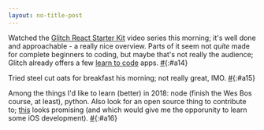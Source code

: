 ```yaml
---
layout: no-title-post
---
```

Watched the [Glitch React Starter Kit](https://glitch.com/react-starter-kit) video series this morning; it's well done and approachable - a really nice overview. Parts of it seem not _quite_ made for complete beginners to coding, but maybe that's not really the audience; Glitch already offers a few [learn to code](https://glitch.com/learn-to-code) apps. [#](#a14){:#a14}

Tried steel cut oats for breakfast his morning; not really great, IMO. [#](#a15){:#a15}

Among the things I'd like to learn (better) in 2018: node (finish the Wes Bos course, at least), python. Also look for an open source thing to contribute to; [this](https://github.com/nnhubbard/ZSSRichTextEditor) looks promising (and which would give me the opporunity to learn some iOS development). [#](#a16){:#a16}
